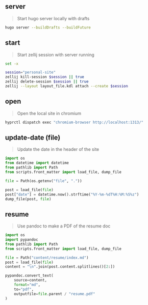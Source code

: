 ## server

> Start hugo server locally with drafts

```bash
hugo server --buildDrafts --buildFuture
```

## start

> Start zellij session with server running

```bash
set -x

session="personal-site"
zellij kill-session $session || true
zellij delete-session $session || true
zellij --layout layout_file.kdl attach --create $session
```

## open

> Open the local site in chromium

```bash
hyprctl dispatch exec "chromium-browser http://localhost:1313/"
```

## update-date (file)

> Update the date in the header of the site

```python
import os
from datetime import datetime
from pathlib import Path
from scripts.front_matter import load_file, dump_file

file = Path(os.getenv("file", "."))

post = load_file(file)
post["date"] = datetime.now().strftime("%Y-%m-%dT%H:%M:%S%z")
dump_file(post, file)
```

## resume

> Use pandoc to make a PDF of the resume doc

```python
import os
import pypandoc
from pathlib import Path
from scripts.front_matter import load_file, dump_file

file = Path("content/resume/index.md")
post = load_file(file)
content = "\n".join(post.content.splitlines()[2:])

pypandoc.convert_text(
    source=content,
    format="md",
    to="pdf",
    outputfile=file.parent / "resume.pdf"
)
```

